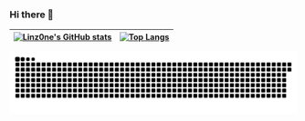 ### Hi there 👋

| [![Linz0ne's GitHub stats](https://github-readme-stats.vercel.app/api?username=Linz0ne&theme=synthwave&show_icons=true&hide_border=true&count_private=true&bg_color=00000000)](https://github.com/Linz0ne) | [![Top Langs](https://github-readme-stats.vercel.app/api/top-langs/?username=Linz0ne&theme=synthwave&hide_border=true&hide=css,javascript,html&layout=donut&hide_title=true&bg_color=00000000)](https://github.com/Linz0ne) |
| ------------------------------------------------------------------------------------------------------------------------------------------------------------------------------------------------- | --------------------------------------------------------------------------------------------------------------------------------------------------------------------------------------------------------------------- |

<picture>
  <source media="(prefers-color-scheme: dark)" srcset="https://raw.githubusercontent.com/Linz0ne/Linz0ne/output/github-snake-dark.svg" />
  <source media="(prefers-color-scheme: light)" srcset="https://raw.githubusercontent.com/Linz0ne/Linz0ne/output/github-snake.svg" />
  <img alt="github-snake" src="https://raw.githubusercontent.com/Linz0ne/Linz0ne/output/github-snake.svg" />
</picture>

<!--
<p align="center">
    <img src="">
</p>

**Linz0ne/Linz0ne** is a ✨ _special_ ✨ repository because its `README.md` (this file) appears on your GitHub profile.

Here are some ideas to get you started:

- 🔭 I’m currently working on ...
- 🌱 I’m currently learning ...
- 👯 I’m looking to collaborate on ...
- 🤔 I’m looking for help with ...
- 💬 Ask me about ...
- 📫 How to reach me: ...
- 😄 Pronouns: ...
- ⚡ Fun fact: ...
-->
